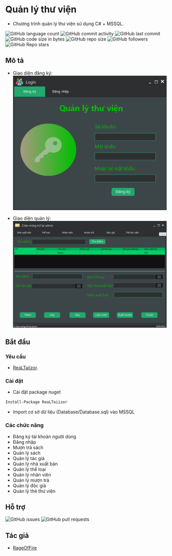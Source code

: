 # Quản lý thư viện

* Chương trình quản lý thư viện sử dụng C# + MSSQL.

![GitHub language count](https://img.shields.io/github/languages/count/RageOfFire/Library-System)
![GitHub commit activity](https://img.shields.io/github/commit-activity/m/RageOfFire/Library-System)
![GitHub last commit](https://img.shields.io/github/last-commit/RageOfFire/Library-System)
![GitHub code size in bytes](https://img.shields.io/github/languages/code-size/RageOfFire/Library-System)
![GitHub repo size](https://img.shields.io/github/repo-size/RageOfFire/Library-System)
![GitHub followers](https://img.shields.io/github/followers/RageOfFire)
![GitHub Repo stars](https://img.shields.io/github/stars/RageOfFire/Library-System)

## Mô tả

* Giao diện đăng ký:
![Giao diện đăng ký](/IMG/DangKy.png?raw=true "Giao diện đăng ký")

* Giao diện quản lý:
![Giao diện quản lý](/IMG/QuanLy.png?raw=true "Giao diện quản lý")

## Bắt đầu

### Yêu cầu

* [ReaLTaiizor](https://github.com/Taiizor/ReaLTaiizor).

### Cài đặt

* Cài đặt package nuget

```sh
Install-Package ReaLTaiizor
```

* Import cơ sở dữ liệu (Database/Database.sql) vào MSSQL

### Các chức năng

* Đăng ký tài khoản người dùng
* Đăng nhập
* Mượn trả sách
* Quản lý sách
* Quản lý tác giả
* Quản lý nhà xuất bản
* Quản lý thể loại
* Quản lý nhân viên
* Quản lý mượn trả
* Quản lý độc giả
* Quản lý thẻ thư viện

## Hỗ trợ

![GitHub issues](https://img.shields.io/github/issues/RageOfFire/Library-System)
![GitHub pull requests](https://img.shields.io/github/issues-pr/RageOfFire/Library-System)

## Tác giả

* [RageOfFire](https://github.com/RageOfFire)

